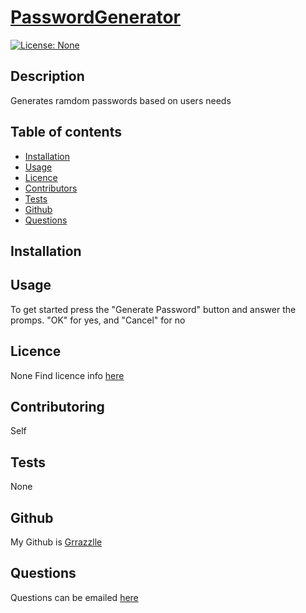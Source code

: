 
  # **[PasswordGenerator](http://github.com/Grrazzlle/PasswordGenerator)**
  
  [![License: None](https://img.shields.io/badge/License-None-blue.svg)](https://choosealicense.com/)

  ## Description

  Generates ramdom passwords based on users needs

  ## Table of contents

  - [Installation](#Installation)
  - [Usage](#Usage)
  - [Licence](#Licence)
  - [Contributors](#Contributors)
  - [Tests](#Tests)
  - [Github](#Github)
  - [Questions](#Questions)

  ## Installation

  

  ## Usage

  To get started press the "Generate Password" button and answer the promps. "OK" for yes, and "Cancel" for no

  ## Licence

  None 
  Find licence info [here](https://choosealicense.com/)

  ## Contributoring

  Self

  ## Tests

  None

  ## Github

  My Github is [Grrazzlle](https://github.com/Grrazzlle)

  ## Questions

  Questions can be emailed [here](mailto:Cel47@miami.edu)
